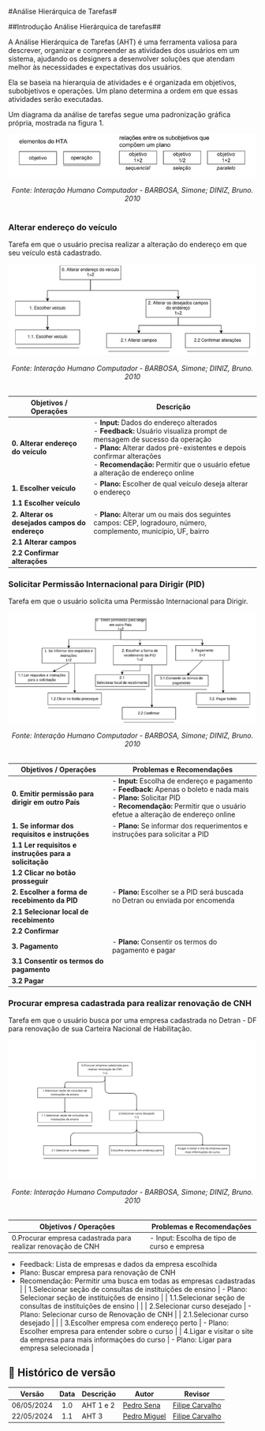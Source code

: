 #Análise Hierárquica de Tarefas#

##Introdução Análise Hierárquica de tarefas##

A Análise Hierárquica de Tarefas (AHT) é uma ferramenta valiosa para descrever, organizar e compreender as atividades dos usuários em um sistema, ajudando os designers a desenvolver soluções que atendam melhor às necessidades e expectativas dos usuários.

Ela se baseia na hierarquia de atividades e é organizada em objetivos, subobjetivos e operações. Um plano determina a ordem em que essas atividades serão executadas.

Um diagrama da análise de tarefas segue uma padronização gráfica própria, mostrada na figura 1.


<center>


![Figura 1 - Padrões de um diagrama de análise hierárquica de tarefas (Figura do autor, 2024)](images/nomenclatura.png)

*Fonte: Interação  Humano Computador - BARBOSA, Simone; DINIZ, Bruno. 2010*
<br><br>

</center>


### Alterar endereço do veículo ###

Tarefa em que o usuário precisa realizar a alteração do endereço em que seu veículo está cadastrado.

<center>

![Figura 2 - Alterar endereço do veículo (AHT 1) (Figura do autor, 2024)](images/alterar-endereco.png)

*Fonte: Interação  Humano Computador - BARBOSA, Simone; DINIZ, Bruno. 2010*
<br><br>

</center>

| Objetivos / Operações                | Descrição                                                                      |
|--------------------------------------|--------------------------------------------------------------------------------|
| **0. Alterar endereço do veículo**  | - **Input:** Dados do endereço alterados <br> - **Feedback:** Usuário visualiza prompt de mensagem de sucesso da operação <br> - **Plano:** Alterar dados pré-existentes e depois confirmar alterações <br> - **Recomendação:** Permitir que o usuário efetue a alteração de endereço online |
| **1. Escolher veículo**             | - **Plano:** Escolher de qual veículo deseja alterar o endereço                |
| **1.1 Escolher veículo**                                        |                                                  |
| **2. Alterar os desejados campos do endereço** | - **Plano:** Alterar um ou mais dos seguintes campos: CEP, logradouro, número, complemento, município, UF, bairro <br>  |
| **2.1 Alterar campos**                                        |                                                     |
| **2.2 Confirmar alterações**                                        |                                                     |




### Solicitar Permissão Internacional para Dirigir (PID) ###

Tarefa em que o usuário solicita uma Permissão Internacional para Dirigir.

<center>

![Figura 3 - Solicitar Permissão Internacional para Dirigir (AHT 2)](images/emitir-pid.png)

*Fonte: Interação  Humano Computador - BARBOSA, Simone; DINIZ, Bruno. 2010*
<br><br>

</center>


| Objetivos / Operações                        | Problemas e Recomendações                                                                   |
|----------------------------------------------|----------------------------------------------------------------------------------------------|
| **0. Emitir permissão para dirigir em outro País** | - **Input:** Escolha de endereço e pagamento <br> - **Feedback:** Apenas o boleto e nada mais <br> - **Plano:** Solicitar PID <br> - **Recomendação:** Permitir que o usuário efetue a alteração de endereço online |
| **1. Se informar dos requisitos e instruções**      | - **Plano:** Se informar dos requerimentos e instruções para solicitar a PID                      |
|        **1.1 Ler requisitos e instruções para a solicitação**                                         |                                          |
| **1.2 Clicar no botão prosseguir**                                                                     |                                         |
| **2. Escolher a forma de recebimento da PID**       | - **Plano:** Escolher se a PID será buscada no Detran ou enviada por encomenda                  |
|**2.1 Selecionar local de recebimento**                                          |                                     |
|**2.2 Confirmar** |                                                                               |
| **3. Pagamento**                                    | - **Plano:** Consentir os termos do pagamento e pagar                                             |
|        **3.1 Consentir os termos do pagamento**|                                                       |
|**3.2 Pagar**                                                  |                                                                                   ||


### Procurar empresa cadastrada para realizar renovação de CNH 

Tarefa em que o usuário busca por uma empresa cadastrada no Detran - DF para renovação de sua Carteira Nacional de Habilitação.

<center>

![Figura 4 - Procurar empresa cadastrada para realizar renovação de CNH (AHT 3)](images/HTAConsultarEmpresasCadastradas.png)

*Fonte: Interação  Humano Computador - BARBOSA, Simone; DINIZ, Bruno. 2010*
<br><br>

</center>

| **Objetivos / Operações**                                          | **Problemas e Recomendações**                                                                                                                                                                                            |
|--------------------------------------------------------------------|--------------------------------------------------------------------------------------------------------------------------------------------------------------------------------------------------------------------------|
| 0.Procurar empresa cadastrada para realizar renovação de CNH       | - Input: Escolha de tipo de curso e empresa
- Feedback: Lista de empresas e dados da empresa escolhida
- Plano: Buscar empresa para renovação de CNH
- Recomendação: Permitir uma busca em todas as empresas cadastradas |
| 1.Selecionar seção de consultas de instituições de ensino          | - Plano: Selecionar seção de instituições de ensino                                                                                                                                                                      |
| 1.1.Selecionar seção de consultas de instituições de ensino        |                                                                                                                                                                                                                          |
| 2.Selecionar curso desejado                                        | - Plano: Selecionar curso de Renovação de CNH                                                                                                                                                                            |
| 2.1.Selecionar curso desejado                                      |                                                                                                                                                                                                                          |
| 3.Escolher empresa com endereço perto                              | - Plano: Escolher empresa para entender sobre o curso                                                                                                                                                                    |
| 4.Ligar e visitar o site da empresa para mais informações do curso | - Plano: Ligar para empresa selecionada                                                                                                                                                                                  |


## 📑 Histórico de versão

|   Versão   | Data  | Descrição            | Autor                                                  | Revisor |
| :--------: | :---: | :------------------- | ------------------------------------------------------ | ------- |
| 06/05/2024 |  1.0  | AHT 1 e 2| [Pedro Sena](https://github.com/pedroyen21) | [Filipe Carvalho](https://github.com/Filipe-002)     |
| 22/05/2024 |  1.1  | AHT 3 | [Pedro Miguel](https://github.com/pedroMADBR) | [Filipe Carvalho](https://github.com/Filipe-002)     |
